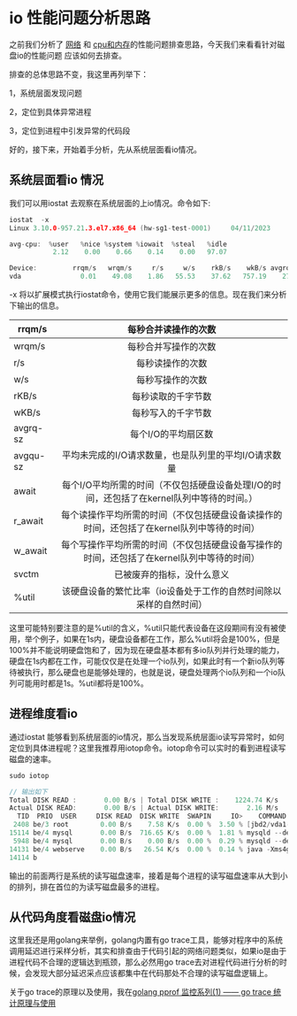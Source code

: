 # io 性能问题分析思路

之前我们分析了 [网络](./(1)网络问题排查手段.md) 和 [cpu和内存](./(2)cpu和内存的性能问题分析思路.md)的性能问题排查思路，今天我们来看看针对磁盘io的性能问题 应该如何去排查。

排查的总体思路不变，我这里再列举下：

1，系统层面发现问题

2，定位到具体异常进程

3，定位到进程中引发异常的代码段


好的，接下来，开始着手分析，先从系统层面看io情况。

## 系统层面看io 情况

我们可以用iostat 去观察在系统层面的上io情况。命令如下:

```go
iostat  -x 
Linux 3.10.0-957.21.3.el7.x86_64 (hw-sg1-test-0001)     04/11/2023      _x86_64_        (12 CPU)

avg-cpu:  %user   %nice %system %iowait  %steal   %idle
           2.12    0.00    0.66    0.14    0.00   97.07

Device:         rrqm/s   wrqm/s     r/s     w/s    rkB/s    wkB/s avgrq-sz avgqu-sz   await r_await w_await  svctm  %util
vda               0.01    49.08    1.86   55.53    37.62   757.19    27.70     0.07    1.66   26.38    0.83   0.29   1.65

```

-x 将以扩展模式执行iostat命令，使用它我们能展示更多的信息。现在我们来分析下输出的信息。



| rrqm/s      | 每秒合并读操作的次数                                                                    |
|-------------|:---------------------------------------------------------------------------------------:|
| wrqm/s      | 每秒合并写操作的次数                                                                    |
| r/s         | 每秒读操作的次数                                                                        |
| w/s         | 每秒写操作的次数                                                                        |
| rKB/s       | 每秒读取的千字节数                                                                      |
| wKB/s       | 每秒写入的千字节数                                                                      |
| avgrq-sz    | 每个I/O的平均扇区数                                                                     |
| avgqu-sz    | 平均未完成的I/O请求数量，也是队列里的平均I/O请求数量                                     |
| await       | 每个I/O平均所需的时间（不仅包括硬盘设备处理I/O的时间，还包括了在kernel队列中等待的时间。）  |
| r_await     | 每个读操作平均所需的时间（不仅包括硬盘设备读操作的时间，还包括了在kernel队列中等待的时间） |
| w_await     | 每个写操作平均所需的时间（不仅包括硬盘设备写操作的时间，还包括了在kernel队列中等待的时间） |
| svctm       | 已被废弃的指标，没什么意义                                                               |
| %util       | 该硬盘设备的繁忙比率（io设备处于工作的自然时间除以采样的自然时间）                        |

这里可能特别要注意的是%util的含义，%util只能代表设备在这段期间有没有被使用，举个例子，如果在1s内，硬盘设备都在工作，那么%util将会是100%，但是100%并不能说明硬盘饱和了，因为现在硬盘基本都有多io队列并行处理的能力，硬盘在1s内都在工作，可能仅仅是在处理一个io队列，如果此时有一个新io队列等待被执行，那么硬盘也是能够处理的，也就是说，硬盘处理两个io队列和一个io队列可能用时都是1s。%util都将是100%。


## 进程维度看io

通过iostat 能够看到系统层面的io情况，那么当发现系统层面io读写异常时，如何定位到具体进程呢？这里我推荐用iotop命令。iotop命令可以实时的看到进程读写磁盘的速率。

```go
sudo iotop 

// 输出如下
Total DISK READ :       0.00 B/s | Total DISK WRITE :    1224.74 K/s
Actual DISK READ:       0.00 B/s | Actual DISK WRITE:       2.16 M/s
  TID  PRIO  USER     DISK READ  DISK WRITE  SWAPIN     IO>    COMMAND                                                         
 2408 be/3 root        0.00 B/s    7.58 K/s  0.00 %  3.50 % [jbd2/vda1-8]
15114 be/4 mysql       0.00 B/s  716.65 K/s  0.00 %  1.81 % mysqld --defaults-file=/home/mysq~=/home/mysql/data/base/mysql/3306
 5948 be/4 mysql       0.00 B/s    0.00 B/s  0.00 %  0.29 % mysqld --defaults-file=/home/mysq~=/home/mysql/data/base/mysql/3306
14131 be/4 webserve    0.00 B/s   26.54 K/s  0.00 %  0.14 % java -Xms4g -Xmx4g -XX:+UseG1GC -~lasticsearch -d [elasticsearch[t]
14114 b
```

输出的前面两行是系统的读写磁盘速率，接着是每个进程的读写磁盘速率从大到小的排列，排在首位的为读写磁盘最多的进程。

## 从代码角度看磁盘io情况

这里我还是用golang来举例，golang内置有go trace工具，能够对程序中的系统调用延迟进行采样分析，其实和排查由于代码引起的网络问题类似，如果io是由于进程代码不合理的逻辑达到瓶颈，那么必然用go trace去对进程代码进行分析的时候，会发现大部分延迟采点应该都集中在代码那处不合理的读写磁盘逻辑上。

关于go trace的原理以及使用，我在[golang pprof 监控系列(1) —— go trace 统计原理与使用](../pprof_tools/pprof监控系列(1)——go_trace统计原理与使用.md)



